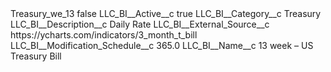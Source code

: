 <?xml version="1.0" encoding="UTF-8"?>
<CustomMetadata xmlns="http://soap.sforce.com/2006/04/metadata" xmlns:xsi="http://www.w3.org/2001/XMLSchema-instance" xmlns:xsd="http://www.w3.org/2001/XMLSchema">
    <label>Treasury_we_13</label>
    <protected>false</protected>
    <values>
        <field>LLC_BI__Active__c</field>
        <value xsi:type="xsd:boolean">true</value>
    </values>
    <values>
        <field>LLC_BI__Category__c</field>
        <value xsi:type="xsd:string">Treasury</value>
    </values>
    <values>
        <field>LLC_BI__Description__c</field>
        <value xsi:type="xsd:string">Daily Rate</value>
    </values>
    <values>
        <field>LLC_BI__External_Source__c</field>
        <value xsi:type="xsd:string">https://ycharts.com/indicators/3_month_t_bill</value>
    </values>
    <values>
        <field>LLC_BI__Modification_Schedule__c</field>
        <value xsi:type="xsd:double">365.0</value>
    </values>
    <values>
        <field>LLC_BI__Name__c</field>
        <value xsi:type="xsd:string">13 week – US Treasury Bill</value>
    </values>
</CustomMetadata>
